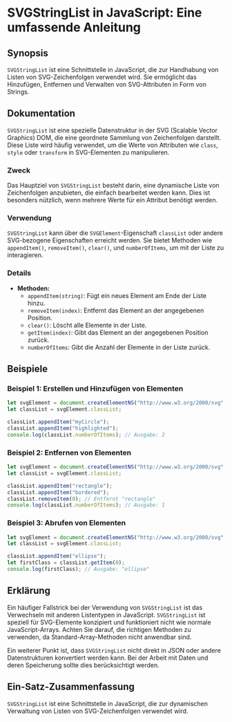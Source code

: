 <!--
Meta Description: # SVGStringList in JavaScript: Eine umfassende Anleitung ## Synopsis `SVGStringList` ist eine Schnittstelle in JavaScript, die zur Handhabung von List...
Meta Keywords: classlist, von, svg, der, svgstringlist
-->

# SVGStringList in JavaScript: Eine umfassende Anleitung

## Synopsis
`SVGStringList` ist eine Schnittstelle in JavaScript, die zur Handhabung von Listen von SVG-Zeichenfolgen verwendet wird. Sie ermöglicht das Hinzufügen, Entfernen und Verwalten von SVG-Attributen in Form von Strings.

## Dokumentation
`SVGStringList` ist eine spezielle Datenstruktur in der SVG (Scalable Vector Graphics) DOM, die eine geordnete Sammlung von Zeichenfolgen darstellt. Diese Liste wird häufig verwendet, um die Werte von Attributen wie `class`, `style` oder `transform` in SVG-Elementen zu manipulieren.

### Zweck
Das Hauptziel von `SVGStringList` besteht darin, eine dynamische Liste von Zeichenfolgen anzubieten, die einfach bearbeitet werden kann. Dies ist besonders nützlich, wenn mehrere Werte für ein Attribut benötigt werden.

### Verwendung
`SVGStringList` kann über die `SVGElement`-Eigenschaft `classList` oder andere SVG-bezogene Eigenschaften erreicht werden. Sie bietet Methoden wie `appendItem()`, `removeItem()`, `clear()`, und `numberOfItems`, um mit der Liste zu interagieren.

### Details
- **Methoden:**
  - `appendItem(string)`: Fügt ein neues Element am Ende der Liste hinzu.
  - `removeItem(index)`: Entfernt das Element an der angegebenen Position.
  - `clear()`: Löscht alle Elemente in der Liste.
  - `getItem(index)`: Gibt das Element an der angegebenen Position zurück.
  - `numberOfItems`: Gibt die Anzahl der Elemente in der Liste zurück.

## Beispiele

### Beispiel 1: Erstellen und Hinzufügen von Elementen
```javascript
let svgElement = document.createElementNS("http://www.w3.org/2000/svg", "circle");
let classList = svgElement.classList;

classList.appendItem("myCircle");
classList.appendItem("highlighted");
console.log(classList.numberOfItems); // Ausgabe: 2
```

### Beispiel 2: Entfernen von Elementen
```javascript
let svgElement = document.createElementNS("http://www.w3.org/2000/svg", "rect");
let classList = svgElement.classList;

classList.appendItem("rectangle");
classList.appendItem("bordered");
classList.removeItem(0); // Entfernt "rectangle"
console.log(classList.numberOfItems); // Ausgabe: 1
```

### Beispiel 3: Abrufen von Elementen
```javascript
let svgElement = document.createElementNS("http://www.w3.org/2000/svg", "ellipse");
let classList = svgElement.classList;

classList.appendItem("ellipse");
let firstClass = classList.getItem(0);
console.log(firstClass); // Ausgabe: "ellipse"
```

## Erklärung
Ein häufiger Fallstrick bei der Verwendung von `SVGStringList` ist das Verwechseln mit anderen Listentypen in JavaScript. `SVGStringList` ist speziell für SVG-Elemente konzipiert und funktioniert nicht wie normale JavaScript-Arrays. Achten Sie darauf, die richtigen Methoden zu verwenden, da Standard-Array-Methoden nicht anwendbar sind.

Ein weiterer Punkt ist, dass `SVGStringList` nicht direkt in JSON oder andere Datenstrukturen konvertiert werden kann. Bei der Arbeit mit Daten und deren Speicherung sollte dies berücksichtigt werden.

## Ein-Satz-Zusammenfassung
`SVGStringList` ist eine Schnittstelle in JavaScript, die zur dynamischen Verwaltung von Listen von SVG-Zeichenfolgen verwendet wird.
